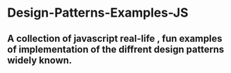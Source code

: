 # Design-Patterns-Examples-JS

## A collection of javascript real-life , fun examples of implementation of the diffrent design patterns widely known.
